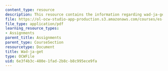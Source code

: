 ```yaml
---
content_type: resource
description: This resource contains the information regarding wad-ja-get.
file: https://ol-ocw-studio-app-production.s3.amazonaws.com/courses/es-291-learning-seminar-experiments-in-education-spring-2003/6e3f4b3c480e1fad2b8cb8c995ece9fa_MITES_291S03_3a_wad.pdf
file_type: application/pdf
learning_resource_types:
- Assignments
parent_title: Assignments
parent_type: CourseSection
resourcetype: Document
title: Wad-ja-get
type: OCWFile
uid: 6e3f4b3c-480e-1fad-2b8c-b8c995ece9fa
---
```

